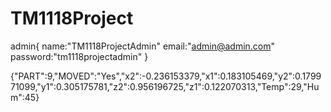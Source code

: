 # TM1118Project

admin{
    name:"TM1118ProjectAdmin"
    email:"admin@admin.com"
    password:"tm1118projectadmin"
}

{"PART":9,"MOVED":"Yes","x2":-0.236153379,"x1":0.183105469,"y2":0.179971099,"y1":0.305175781,"z2":0.956196725,"z1":0.122070313,"Temp":29,"Hum":45}
